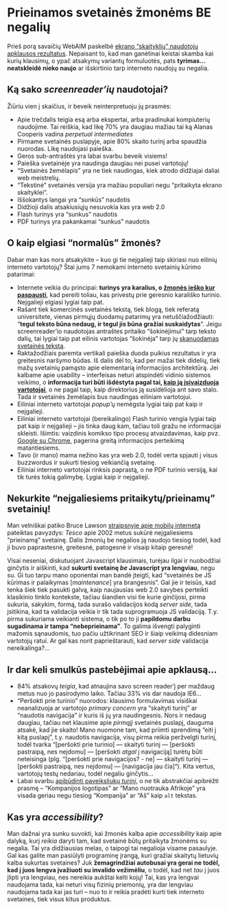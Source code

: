 # Prieinamos svetainės žmonėms BE negalių

<p>Prieš porą savaičių WebAIM paskelbė <a href="http://webaim.org/projects/screenreadersurvey/">ekrano “skaityklių” naudotojų apklausos rezultatus</a>. Nepaisant to, kad man ganėtinai keistai skamba kai kurių klausimų, o ypač atsakymų variantų formuluotės, pats <strong>tyrimas… neatskleidė nieko naujo</strong> ar išskirtinio tarp interneto naudojų su negalia.</p>
<p><span id="more-82"></span></p>
<h2>Ką sako <i>screenreader’ių</i> naudotojai?</h2>
<p>Žiūriu vien į skaičius, ir beveik neinterpretuoju jų prasmės:</p>
<ul>
<li>Apie trečdalis teigia esą arba ekspertai, arba pradinukai kompiuterių naudojime. Tai reiškia, kad likę 70% yra daugiau mažiau tai ką Alanas Cooperis vadina <dfn title="amžini vidutiniokai">perpetual intermediates</dfn></li>
<li>Pirmame svetainės puslapyje, apie 80% skaito turinį arba spaudžia nuorodas. Likę naudojasi paieška.</li>
<li>Geros sub-antraštės yra labai svarbu beveik visiems!</li>
<li>Paieška svetainėje yra naudinga daugiau nei pusei vartotojų!</li>
<li>“Svetainės žemėlapis” yra ne tiek naudingas, kiek atrodo didžiajai daliai web meistrelių.</li>
<li>“Tekstinė” svetainės versija yra mažiau populiari negu “pritaikyta ekrano skaityklei”.</li>
<li>Iššokantys langai yra “sunkūs” naudotis</li>
<li>Didžioji dalis atsakiusiųjų nesuvokia kas yra web 2.0</li>
<li>Flash turinys yra “sunkus” naudotis</li>
<li>PDF turinys yra pakankamai “sunkus” naudotis</li>
</ul>
<h2>O kaip elgiasi “normalūs” žmonės?</h2>
<p>Dabar man kas nors atsakykite – kuo gi tie neįgalieji taip skiriasi nuo eilinių interneto vartotojų? Štai jums 7 nemokami interneto svetainių kūrimo patarimai:</p>
<ul>
<li>Internete veikia du principai: <strong>turinys yra karalius, o <a href="https://www.dominykas.lt/2008/01/steve-krug-dont-make-me-think.html">žmonės ieško kur paspausti</a></strong>, kad pereiti toliau, kas privestų prie geresnio karališko turinio. Neįgalieji elgiasi lygiai taip pat.</li>
<li>Rašant tiek komercinės svetainės tekstą, tiek blogą, tiek referatą universitete, vienas pirmųjų duodamų patarimų yra netuščiažodžiauti: “<strong>tegul teksto būna nedaug, ir tegul jis būna gražiai suskaidytas</strong>“. Jeigu screenreader’io naudotojas antraštes pritaiko “šokinėjimui” tarp teksto dalių, tai lygiai taip pat eilinis vartotojas “šokinėja” tarp jų <a href="http://www.useit.com/alertbox/9710a.html">skanuodamas svetainės tekstą</a>.</li>
<li>Raktažodžiais paremta vertikali paieška duoda puikius rezultatus ir yra greitesnis naršymo būdas. Iš dalis dėl to, kad per mažai tiek didelių, tiek mažų svetainių pamąsto apie elementarią informacijos architektūrą. Jei kalbame apie usability – interfeisas neturi atspindėti vidinio sistemos veikimo, o <strong>informacija turi būti išdėstyta pagal tai, <a href="http://www.useit.com/alertbox/20040719.html">kaip ją įsivaizduoja vartotojai</a></strong>, o ne pagal taip, kaip direktorius ją susidėlioja ant savo stalo. Tada ir svetainės žemėlapis bus naudingas eiliniam vartotojui.</li>
<li>Eiliniai interneto vartotojai <i>popup’ų</i> nemėgsta lygiai taip pat kaip ir neįgalieji.</li>
<li>Eiliniai interneto vartotojai (bereikalingo) Flash turinio vengia lygiai taip pat kaip ir neįgalieji – jis tinka daug kam, tačiau toli gražu ne informacijai skleisti. Išimtis: vaizdinis komikso tipo procesų atvaizdavimas, kaip pvz. <a href="http://www.google.com/googlebooks/chrome/">Google su Chrome</a>, pagerina greitą informacijos perteikimą matantiesiems.</li>
<li>Tavo (ir mano) mama nežino kas yra web 2.0, todėl verta spjauti į visus buzzwordus ir sukurti tiesiog veikiančią svetainę.</li>
<li>Eiliniai interneto vartotojai rinksis paprastą, o ne PDF turinio versiją, kai tik turės tokią galimybę. Lygiai kaip ir neįgalieji.</li>
</ul>
<h2>Nekurkite “neįgaliesiems pritaikytų/prieinamų” svetainių!</h2>
<p>Man velniškai patiko Bruce Lawson <a href="http://www.brucelawson.co.uk/2009/mobile-web-development-compatible-with-the-one-web/">straipsnyje apie mobilų internetą</a> pateiktas pavyzdys: <dfn title="Maximos atitikmuo UK">Tesco</dfn> apie 2002 metus sukūrė neįgaliesiems “prieinamą” svetainę. Dalis žmonių be negalios ją naudojo tiesiog todėl, kad ji buvo paprastesnė, greitesnė, patogesnė ir visaip kitaip geresnė!</p>
<p>Visai neseniai, diskutuojant Javascript klausimais, turėjau ilgai ir nuobodžiai ginčytis ir aiškinti, kad <strong>sukurti svetainę <em>be</em> Javascript yra lengviau</strong>, negu su. Gi tuo tarpu mano oponentai man bandė įteigti, kad “svetainės be JS kūrimas ir palaikymas [<i>maintenance</i>] yra brangesnis”. Gal jie ir teisūs, kad tenka šiek tiek pasukti galvą, kaip naujausias web 2.0 savybes perteikti klasikinio tinklo kontekste, tačiau šiandien visi tie kurie ginčijosi, pirma sukuria, sakykim, formą, tada surašo validacijos kodą <i>server side</i>, tada įsitikina, kad ta validacija veikia ir tik tada suprogramuoja JS validaciją. T.y. pirma sukuriama veikianti sistema, o tik po to ji <strong>papildomu darbu sugadinama ir tampa “nebeprieinama”</strong>. To galima išvengti palyginti mažomis sąnaudomis, tuo pačiu užtikrinant SEO ir šiaip veikimą didesniam vartotojų ratui. Ar gal kas norit paprieštarauti, kad <i>server side</i> validacija nereikalinga?…</p>
<h2>Ir dar keli smulkūs pastebėjimai apie apklausą…</h2>
<ul>
<li>84% atsakovų <em>teigia</em>, kad atnaujina savo screen reader’į per maždaug metus nuo jo pasirodymo laiko. Tačiau 33% vis dar naudoja IE6…</li>
<li>“Peršokti prie turinio” nuorodos: klausimo formulavimas visiškai neanalizuoja ar vartotojo <dfn title="pagrindinė užduotis">primary concern</dfn> yra “skaityti turinį” ar “naudotis navigacija” ir kuris iš jų yra naudingesnis. Nors ir nedaug daugiau, tačiau net klausime apie <em>pirmąjį</em> svetainės puslapį, dauguma atsakė, kad jie skaito! Mano nuomone tam, kad priimti sprendimą “eiti į kitą puslapį”, t.y. naudotis navigacija, visų pirma reikia peržvelgti turinį, todėl tvarka “[peršokti prie turinio] — skaityti turinį — [peršokti pastraipą, nes neįdomu] — [peršokti <em>atgal</em> į navigaciją] turėtų būti neteisinga (plg. “[peršokti prie navigacijos? - ne] — skaityti turinį —  [peršokti pastraipą, nes neįdomu] — [navigacija jau čia]“). Kita vertus, vartotojų testų nedariau, todėl negaliu ginčytis…</li>
<li>Labai svarbu <a href="http://www.456bereastreet.com/archive/200811/writing_good_alt_text/">apibūdinti paveiksliukų <em>turinį</em></a>, o ne tik abstrakčiai apibrėžti prasmę – “Kompanijos logotipas” ar “Mano nuotrauka Afrikoje” yra visada geriau negu tiesiog “Kompanija” ar “Aš” kaip <code>alt</code> tekstas.</li>
</ul>
<h2>Kas yra <i>accessibility</i>?</h2>
<p>Man dažnai yra sunku suvokti, kai žmonės kalba apie <dfn title="Prieinamumas">accessibility</dfn> kaip apie dalyką, kurį <em>reikia</em> daryti tam, kad svetainė būtų pritaikyta žmonėms su negalia. Tai yra didžiausias melas, o taipogi tai negalioja visame pasaulyje. Gal kas galite man pasiūlyti programinę įrangą, kuri gražiai skaitytų lietuvių kalba sukurtas svetaines? Juk <strong>žemagrindžiai autobusai yra gerai ne todėl, kad į juos lengva įvažiuoti su invalido vežimėliu</strong>, o todėl, kad net <em>tau</em> į juos įlipti yra lengviau, nes nereikia aukštai kelti kojų! Tai, kas yra lengvai naudojama tada, kai neturi visų fizinių priemonių, yra dar lengviau naudojama tada kai jas turi – nuo to ir reikia pradėti kurti tiek interneto svetaines, tiek visus kitus produktus.</p>